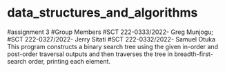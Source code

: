 # data_structures_and_algorithms
#assignment 3
#Group Members
#SCT 222-0333/2022- Greg Munjogu;
#SCT 222-0327/2022- Jerry Sitati
#SCT 222-0332/2022- Samuel Otuka
This program constructs a binary search tree using the given in-order and post-order traversal outputs and then traverses the tree in breadth-first-search order, printing each element.
